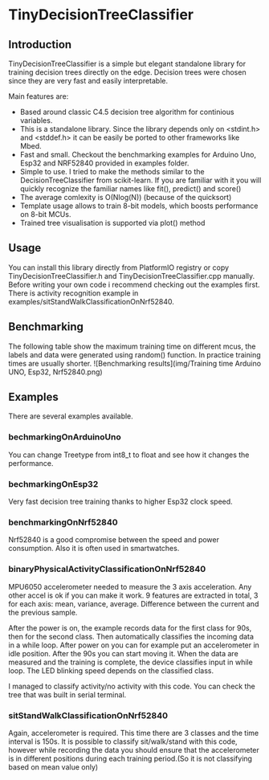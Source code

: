 # TinyDecisionTreeClassifier
## Introduction

TinyDecisionTreeClassifier is a simple but elegant standalone library for training decision trees directly on the edge. Decision trees were chosen since they are very fast and easily interpretable. 

Main features are:
- Based around classic C4.5 decision tree algorithm for continious variables.
- This is a standalone library. Since the library depends only on <stdint.h> and <stddef.h> it can be easily be ported to other frameworks like Mbed. 
- Fast and small. Checkout the benchmarking examples for Arduino Uno, Esp32 and NRF52840 provided in examples folder.
- Simple to use. I tried to make the methods similar to the DecisionTreeClassifier from scikit-learn. If you are familiar with it you will quickly recognize the familiar names like fit(), predict() and score()
- The average comlexity is O(Nlog(N)) (because of the quicksort)
- Template usage allows to train 8-bit models, which boosts performance on 8-bit MCUs.
- Trained tree visualisation is supported via plot() method


## Usage
You can install this library directly from PlatformIO registry or copy TinyDecisionTreeClassifier.h and TinyDecisionTreeClassifier.cpp manually.
Before writing your own code i recommend checking out the examples first. There is activity recognition example in examples/sitStandWalkClassificationOnNrf52840.

## Benchmarking
The following table show the maximum training time on different mcus, the labels and data were generated using random() function. In practice training times 
are usually shorter.
![Benchmarking results](img/Training time Arduino UNO, Esp32, Nrf52840.png)

## Examples
There are several examples available.

### bechmarkingOnArduinoUno
You can change Treetype from int8_t to float and see how it changes the performance.

### bechmarkingOnEsp32
Very fast decision tree training thanks to higher Esp32 clock speed.

### benchmarkingOnNrf52840
Nrf52840 is a good compromise between the speed and power consumption. Also it is often used in smartwatches.

### binaryPhysicalActivityClassificationOnNrf52840

MPU6050 accelerometer needed to measure the 3 axis acceleration. Any other accel is ok if you can make it work.  9 features are extracted in total, 3 for each axis: mean, variance, average. Difference between the current and the previous sample.

After the power is on, the example records data for the first class for 90s, then for the second class. Then automatically classifies the incoming data in a while loop. After power on you can for example put an accelerometer in idle position. After the 90s you can start moving it. When the data are measured and the training is complete, the device classifies input in while loop. The LED blinking speed depends on the classified class. 

I managed to classify activity/no activity with this code. You can check the tree that was built in serial terminal.

### sitStandWalkClassificationOnNrf52840

Again, accelerometer is required. This time there are 3 classes and the time interval is 150s. It is possible to classify sit/walk/stand with this code, however while recording the data you should ensure that the accelerometer is in different positions during each training period.(So it is not classifying based on mean value only)
